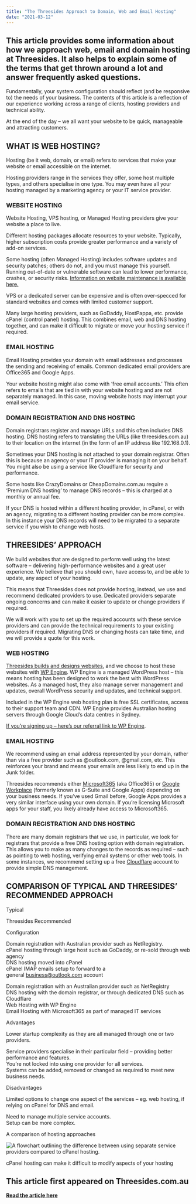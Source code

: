 ```yaml
---
title: "The Threesides Approach to Domain, Web and Email Hosting"
date: "2021-03-12"
---
```

This article provides some information about how we approach web, email and domain hosting at Threesides. It also helps to explain some of the terms that get thrown around a lot and answer frequently asked questions.
---

Fundamentally, your system configuration should reflect (and be responsive to) the needs of your business. The contents of this article is a reflection of our experience working across a range of clients, hosting providers and technical ability.

At the end of the day – we all want your website to be quick, manageable and attracting customers.

**WHAT IS WEB HOSTING?**
------------------------

Hosting (be it web, domain, or email) refers to services that make your website or email accessible on the internet.

Hosting providers range in the services they offer, some host multiple types, and others specialise in one type. You may even have all your hosting managed by a marketing agency or your IT service provider.

### **WEBSITE HOSTING**

Website Hosting, VPS hosting, or Managed Hosting providers give your website a place to live.

Different hosting packages allocate resources to your website. Typically, higher subscription costs provide greater performance and a variety of add-on services.

Some hosting (often Managed Hosting) includes software updates and security patches; others do not, and you must manage this yourself. Running out-of-date or vulnerable software can lead to lower performance, crashes, or security risks. [Information on website maintenance is available here.](https://web.archive.org/web/20231225160405/https://threesides.com.au/service/digital/websites/website-management/)

VPS or a dedicated server can be expensive and is often over-specced for standard websites and comes with limited customer support.

Many large hosting providers, such as GoDaddy, HostPappa, etc. provide cPanel (control panel) hosting. This combines email, web and DNS hosting together, and can make it difficult to migrate or move your hosting service if required.

### **EMAIL HOSTING**

Email Hosting provides your domain with email addresses and processes the sending and receiving of emails. Common dedicated email providers are Office365 and Google Apps.

Your website hosting might also come with ‘free email accounts.’ This often refers to emails that are tied in with your website hosting and are not separately managed. In this case, moving website hosts may interrupt your email service.

### **DOMAIN REGISTRATION AND DNS HOSTING**

Domain registrars register and manage URLs and this often includes DNS hosting. DNS hosting refers to translating the URLs (like threesides.com.au) to their location on the internet (in the form of an IP address like 192.168.0.1).

Sometimes your DNS hosting is not attached to your domain registrar. Often this is because an agency or your IT provider is managing it on your behalf. You might also be using a service like Cloudflare for security and performance.

Some hosts like CrazyDomains or CheapDomains.com.au require a ‘Premium DNS hosting’ to manage DNS records – this is charged at a monthly or annual fee.

If your DNS is hosted within a different hosting provider, in cPanel, or with an agency, migrating to a different hosting provider can be more complex. In this instance your DNS records will need to be migrated to a separate service if you wish to change web hosts.

**THREESIDES’ APPROACH**
------------------------

We build websites that are designed to perform well using the latest software – delivering high-performance websites and a great user experience. We believe that you should own, have access to, and be able to update, any aspect of your hosting.

This means that Threesides does not provide hosting, instead, we use and recommend dedicated providers to use. Dedicated providers separate ongoing concerns and can make it easier to update or change providers if required.

We will work with you to set up the required accounts with these service providers and can provide the technical requirements to your existing providers if required. Migrating DNS or changing hosts can take time, and we will provide a quote for this work.

### **WEB HOSTING**

[Threesides builds and designs websites](https://web.archive.org/web/20231225160405/https://threesides.com.au/service/design/website-design/), and we choose to host these websites with [WP Engine](https://web.archive.org/web/20231225160405/https://wpengine.com/). WP Engine is a managed WordPress host – this means hosting has been designed to work the best with WordPress websites. As a managed host, they also manage server management and updates, overall WordPress security and updates, and technical support.

Included in the WP Engine web hosting plan is free SSL certificates, access to their support team and CDN. WP Engine provides Australian hosting servers through Google Cloud’s data centres in Sydney.

[If you’re signing up – here’s our referral link to WP Engine](https://web.archive.org/web/20231225160405/https://threesides.com.au/wpengine-signup).

### **EMAIL HOSTING**

We recommend using an email address represented by your domain, rather than via a free provider such as @outlook.com, @gmail.com, etc. This reinforces your brand and means your emails are less likely to end up in the Junk folder.

Threesides recommends either [Microsoft365](https://web.archive.org/web/20231225160405/https://www.microsoft.com/en-au/microsoft-365/business) (aka Office365) or [Google Workplace](https://web.archive.org/web/20231225160405/https://workspace.google.com/intl/en_au/) (formerly known as G-Suite and Google Apps) depending on your business needs. If you’ve used Gmail before, Google Apps provides a very similar interface using your own domain. If you’re licensing Microsoft apps for your staff, you likely already have access to Microsoft365. 

### **DOMAIN REGISTRATION** **AND DNS** **HOSTING**

There are many domain registrars that we use, in particular, we look for registrars that provide a free DNS hosting option with domain registration. This allows you to make as many changes to the records as required – such as pointing to web hosting, verifying email systems or other web tools. In some instances, we recommend setting up a free [Cloudflare](https://web.archive.org/web/20231225160405/https://www.cloudflare.com/) account to provide simple DNS management.

COMPARISON OF TYPICAL AND THREESIDES’ RECOMMENDED APPROACH
----------------------------------------------------------

Typical

Threesides Recommended

Configuration

Domain registration with Australian provider such as NetRegistry.  
cPanel hosting through large host such as GoDaddy, or re-sold through web agency  
DNS hosting moved into cPanel  
cPanel IMAP emails setup to forward to a general business@outlook.com account

Domain registration with an Australian provider such as NetRegistry  
DNS hosting with the domain registrar, or through dedicated DNS such as Cloudflare  
Web Hosting with WP Engine  
Email Hosting with Microsoft365 as part of managed IT services

Advantages

Lower startup complexity as they are all managed through one or two providers.

Service providers specialise in their particular field – providing better performance and features.  
You’re not locked into using one provider for all services.  
Systems can be added, removed or changed as required to meet new business needs.

Disadvantages

Limited options to change one aspect of the services – eg. web hosting, if relying on cPanel for DNS and email.

Need to manage multiple service accounts.  
Setup can be more complex.

A comparison of hosting approaches

![A flowchart outlining the difference between using separate service providers compared to cPanel hosting.](https://web.archive.org/web/20231225160405im_/https://res.cloudinary.com/threesides/images/w_auto,f_auto,q_auto/f_auto,q_auto/w_962,h_773/v1614828626/Hosting/Hosting.png)

cPanel hosting can make it difficult to modify aspects of your hosting

This article first appeared on Threesides.com.au
------------------------------------------------

[**Read the article here**](https://threesides.com.au/2021/03/04/the-threesides-approach-domain-web-and-email-hosting/)
